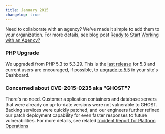 ```yaml
---
title: January 2015
changelog: true
---
```



Need to collaborate with an agency? We've made it simple to add them to your organization. For more details, see blog post [Ready to Start Working with an Agency?](https://www.getpantheon.com/blog/ready-start-working-agency-thats-now-incredibly-simple)

### PHP Upgrade
We upgraded from PHP 5.3 to 5.3.29. This is the [last release](https://secure.php.net/archive/2014.php#id2014-08-14-1) for 5.3 and current users are encouraged, if possible, to [upgrade to 5.5](/php-versions/) in your site's Dashboard.

### Concerned about CVE-2015-0235 aka "GHOST"?
There's no need. Customer application containers and database servers that were already on up-to-date versions were not vulnerable to GHOST.  Backing services were quickly patched, and our engineers further refined our patch deployment capability for even faster responses to future vulnerabilities. For more details, see related [Incident Report for Platform Operations](https://status.pantheon.io/incidents/z4l03w9rf3z7)
